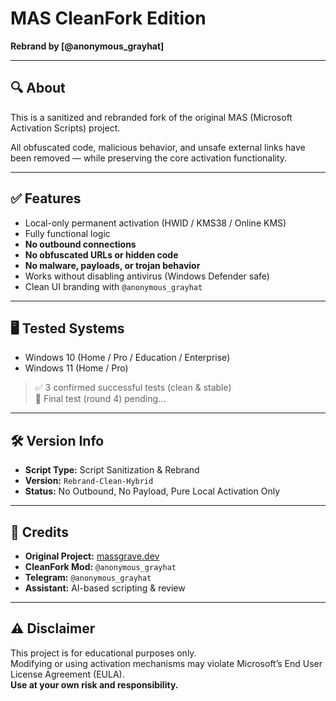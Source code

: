 # MAS CleanFork Edition
**Rebrand by [@anonymous_grayhat]**

---

## 🔍 About
This is a sanitized and rebranded fork of the original MAS (Microsoft Activation Scripts) project.

All obfuscated code, malicious behavior, and unsafe external links have been removed — while preserving the core activation functionality.

---

## ✅ Features
- Local-only permanent activation (HWID / KMS38 / Online KMS)
- Fully functional logic
- **No outbound connections**
- **No obfuscated URLs or hidden code**
- **No malware, payloads, or trojan behavior**
- Works without disabling antivirus (Windows Defender safe)
- Clean UI branding with `@anonymous_grayhat`

---

## 🖥️ Tested Systems
- Windows 10 (Home / Pro / Education / Enterprise)
- Windows 11 (Home / Pro)

> ✅ 3 confirmed successful tests (clean & stable)  
> 🔄 Final test (round 4) pending...

---

## 🛠️ Version Info
- **Script Type:** Script Sanitization & Rebrand  
- **Version:** `Rebrand-Clean-Hybrid`  
- **Status:** No Outbound, No Payload, Pure Local Activation Only

---

## 🙏 Credits
- **Original Project:** [massgrave.dev](https://github.com/massgravel)
- **CleanFork Mod:** `@anonymous_grayhat`  
- **Telegram:** `@anonymous_grayhat`  
- **Assistant:** AI-based scripting & review

---

## ⚠️ Disclaimer
This project is for educational purposes only.  
Modifying or using activation mechanisms may violate Microsoft’s End User License Agreement (EULA).  
**Use at your own risk and responsibility.**
